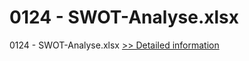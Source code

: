 # 0124 - SWOT-Analyse.xlsx
0124 - SWOT-Analyse.xlsx
[>> Detailed information](https://secure.shareit.com/shareit/product.html?productid=300984246&affiliateid=200057808)